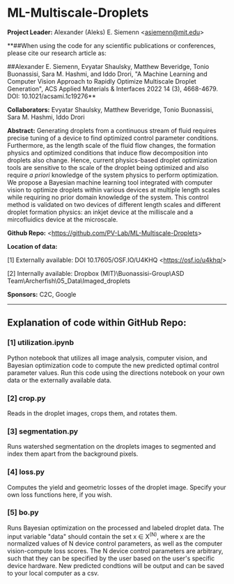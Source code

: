 # ML-Multiscale-Droplets

**Project Leader:** Alexander (Aleks) E. Siemenn \<<asiemenn@mit.edu>\>

**##When using the code for any scientific publications or conferences, please cite our research article as:

##Alexander E. Siemenn, Evyatar Shaulsky, Matthew Beveridge, Tonio Buonassisi, Sara M. Hashmi, and Iddo Drori, "A Machine Learning and Computer Vision Approach to Rapidly Optimize Multiscale Droplet Generation", ACS Applied Materials & Interfaces 2022 14 (3), 4668-4679. DOI: 10.1021/acsami.1c19276**

**Collaborators:** Evyatar Shaulsky, Matthew Beveridge, Tonio Buonassisi, Sara M. Hashmi, Iddo Drori

**Abstract:** Generating droplets from a continuous stream of fluid requires precise tuning of a device to find optimized control parameter conditions. Furthermore, as the length scale of the fluid flow changes, the formation physics and optimized conditions that induce flow decomposition into droplets also change. Hence, current physics-based droplet optimization tools are sensitive to the scale of the droplet being optimized and also require _a priori_ knowledge of the system physics to perform optimization. We propose a Bayesian machine learning tool integrated with computer vision to optimize droplets within various devices at multiple length scales while requiring no prior domain knowledge of the system. This control method is validated on two devices of different length scales and different droplet formation physics: an inkjet device at the milliscale and a mircofluidics device at the microscale.

**Github Repo:** \<<https://github.com/PV-Lab/ML-Multiscale-Droplets>\>

**Location of data:**

[1] Externally available: DOI 10.17605/OSF.IO/U4KHQ \<<https://osf.io/u4khq/>\>

[2] Internally available: Dropbox (MIT)\Buonassisi-Group\ASD Team\Archerfish\05_Data\Imaged_droplets

**Sponsors:** C2C, Google

*******

## Explanation of code within GitHub Repo:

### [1] utilization.ipynb
Python notebook that utilizes all image analysis, computer vision, and Bayesian optimization code to compute the new predicted optimal control parameter values. Run this code using the directions notebook on your own data or the externally available data.

### [2] crop.py
Reads in the droplet images, crops them, and rotates them.

### [3] segmentation.py
Runs watershed segmentation on the droplets images to segmented and index them apart from the background pixels.

### [4] loss.py
Computes the yield and geometric losses of the droplet image. Specify your own loss functions here, if you wish.

### [5] bo.py
Runs Bayesian optimization on the processed and labeled droplet data. The input variable "data" should contain the set x &#8712; X<sup>(N)</sup>, where x are the normalized values of N device control parameters, as well as the computer vision-compute loss scores. The N device control parameters are arbitrary, such that they can be specified by the user based on the user's specific device hardware. New predicted condtions will be output and can be saved to your local computer as a csv.
